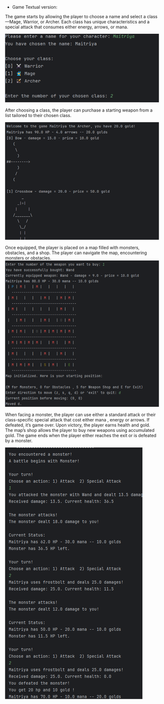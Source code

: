 - Game Textual version: 


The game starts by allowing the player to choose a name and select a class—Mage, Warrior, or Archer. Each class has unique characteristics and a special attack that consumes either energy, arrows, or mana.

![class](https://raw.githubusercontent.com/SMaitriya/Portfolio/main/public/images/rpgproject/class.png)


 After choosing a class, the player can purchase a starting weapon from a list tailored to their chosen class.

 ![shop](https://raw.githubusercontent.com/SMaitriya/Portfolio/main/public/images/rpgproject/shop2.png)
 


 
 
 Once equipped, the player is placed on a map filled with monsters, obstacles, and a shop. The player can navigate the map, encountering monsters or obstacles. 
  ![map](https://raw.githubusercontent.com/SMaitriya/Portfolio/main/public/images/rpgproject/map2.png)

 
 When facing a monster, the player can use either a standard attack or their class-specific special attack that cost either mana , energy or arrows. If defeated, it’s game over. Upon victory, the player earns health and gold. The map’s shop allows the player to buy new weapons using accumulated gold. The game ends when the player either reaches the exit or is defeated by a monster.

  ![fight](https://raw.githubusercontent.com/SMaitriya/Portfolio/main/public/images/rpgproject/fight.png)








